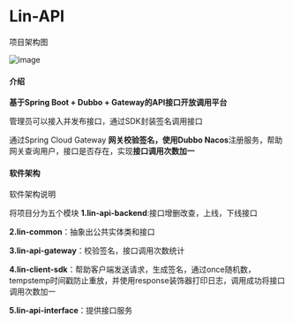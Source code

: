 # Lin-API

项目架构图

![image](https://github.com/cmaiyatang/Lin-API/assets/127107267/592b5658-893f-4b20-99f3-f1d0b3800e93)



#### 介绍
**基于Spring Boot + Dubbo + Gateway的API接口开放调用平台**

管理员可以接入并发布接口，通过SDK封装签名调用接口

通过Spring Cloud Gateway **网关校验签名，**使用**Dubbo Nacos**注册服务，帮助网关查询用户，接口是否存在，实现**接口调用次数加一**

#### 软件架构
软件架构说明

将项目分为五个模块
   **1.lin-api-backend**:接口增删改查，上线，下线接口
   
   **2.lin-common**：抽象出公共实体类和接口
   
  **3.lin-api-gateway**：校验签名，接口调用次数统计
  
   **4.lin-client-sdk**：帮助客户端发送请求，生成签名，通过once随机数，tempstemp时间戳防止重放，并使用response装饰器打印日志，调用成功将接口调用次数加一
   
   **5.lin-api-interface**：提供接口服务
    
    

